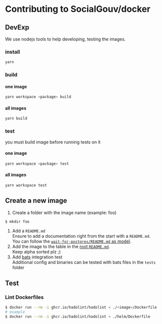 # Contributing to SocialGouv/docker

## DevExp

We use nodejs tools to help developing, testing the images.

### install

```sh
yarn
```

### build

#### one image
```sh
yarn workspace <package> build
```

#### all images
```sh
yarn build
```

### test

you must build image before running tests on it

#### one image

```sh
yarn workspace <package> test
```

#### all images

```sh
yarn workspace test
```


## Create a new image

1. Create a folder with the image name (example: foo)

```bash
$ mkdir foo
```

1. Add a `README.md`  
   Ensure to add a documentation right from the start with a `README.md`.  
   You can follow the [`wait-for-postgres/README.md` as model](./wait-for-postgres/README.md).
1. Add the image to the table in the [root `README.md`](./README.md).  
   Keep alpha sorted plz ;)
1. Add [bats](https://github.com/bats-core/bats-core) integration test  
   Additional config and binaries can be tested with bats files in the `tests` folder  

## Test

### Lint Dockerfiles

```sh
$ docker run --rm -i ghcr.io/hadolint/hadolint < ./<image>/Dockerfile
# example
$ docker run --rm -i ghcr.io/hadolint/hadolint < ./helm/Dockerfile
```
